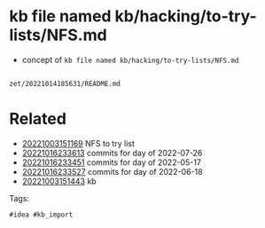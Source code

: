 # kb file named kb/hacking/to-try-lists/NFS.md

- concept of `kb file named kb/hacking/to-try-lists/NFS.md`

```
```

` zet/20221014185631/README.md `

# Related

- [20221003151169](/zet/20221003151169/README.md) NFS to try list
- [20221016233613](/zet/20221016233613/README.md) commits for day of 2022-07-26
- [20221016233451](/zet/20221016233451/README.md) commits for day of 2022-05-17
- [20221016233527](/zet/20221016233527/README.md) commits for day of 2022-06-18
- [20221003151443](/zet/20221003151443/README.md) kb

Tags:

    #idea #kb_import
